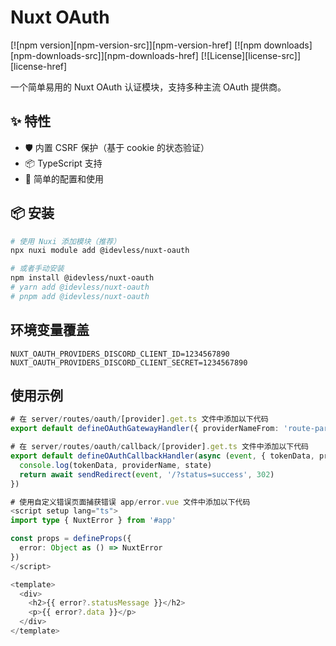 # Nuxt OAuth

[![npm version][npm-version-src]][npm-version-href]
[![npm downloads][npm-downloads-src]][npm-downloads-href]
[![License][license-src]][license-href]

一个简单易用的 Nuxt OAuth 认证模块，支持多种主流 OAuth 提供商。

## ✨ 特性

- 🛡️ 内置 CSRF 保护（基于 cookie 的状态验证）
- 📦 TypeScript 支持
- 🎯 简单的配置和使用

## 📦 安装

```bash
# 使用 Nuxi 添加模块（推荐）
npx nuxi module add @idevless/nuxt-oauth

# 或者手动安装
npm install @idevless/nuxt-oauth
# yarn add @idevless/nuxt-oauth
# pnpm add @idevless/nuxt-oauth
```

## 环境变量覆盖

```shell
NUXT_OAUTH_PROVIDERS_DISCORD_CLIENT_ID=1234567890
NUXT_OAUTH_PROVIDERS_DISCORD_CLIENT_SECRET=1234567890
```

## 使用示例

```TypeScript
# 在 server/routes/oauth/[provider].get.ts 文件中添加以下代码
export default defineOAuthGatewayHandler({ providerNameFrom: 'route-param' })

```

```TypeScript
# 在 server/routes/oauth/callback/[provider].get.ts 文件中添加以下代码
export default defineOAuthCallbackHandler(async (event, { tokenData, providerName, state }) => {
  console.log(tokenData, providerName, state)
  return await sendRedirect(event, '/?status=success', 302)
})
```

```TypeScript
# 使用自定义错误页面捕获错误 app/error.vue 文件中添加以下代码
<script setup lang="ts">
import type { NuxtError } from '#app'

const props = defineProps({
  error: Object as () => NuxtError
})
</script>

<template>
  <div>
    <h2>{{ error?.statusMessage }}</h2>
    <p>{{ error?.data }}</p>
  </div>
</template>
```

